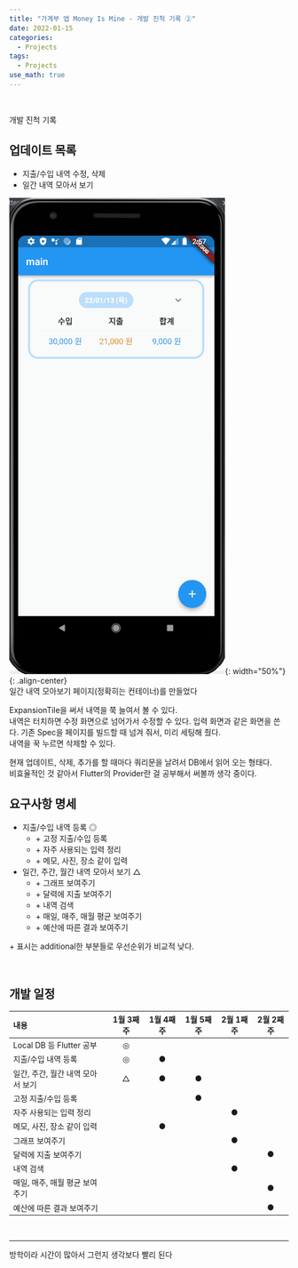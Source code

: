 ```yaml
---
title: "가계부 앱 Money Is Mine - 개발 진척 기록 ②"
date: 2022-01-15
categories:
  - Projects
tags:
  - Projects
use_math: true
---
```

<br>

개발 진척 기록
<br>

## 업데이트 목록

- 지출/수입 내역 수정, 삭제
- 일간 내역 모아서 보기

![1](/img/Projects/1/2.gif){: width="50%"}{: .align-center}  
일간 내역 모아보기 페이지(정확히는 컨테이너)를 만들었다  

ExpansionTile을 써서 내역을 쭉 늘여서 볼 수 있다.  
내역은 터치하면 수정 화면으로 넘어가서 수정할 수 있다. 입력 화면과 같은 화면을 쓴다. 기존 Spec을 페이지를 빌드할 때 넘겨 줘서, 미리 세팅해 줬다.  
내역을 꾹 누르면 삭제할 수 있다.  

현재 업데이트, 삭제, 추가를 할 때마다 쿼리문을 날려서 DB에서 읽어 오는 형태다.  
비효율적인 것 같아서 Flutter의 Provider란 걸 공부해서 써볼까 생각 중이다.
<br>

## 요구사항 명세

- 지출/수입 내역 등록 ◎
  - \+ 고정 지출/수입 등록
  - \+ 자주 사용되는 입력 정리
  - \+ 메모, 사진, 장소 같이 입력
- 일간, 주간, 월간 내역 모아서 보기 △
  - \+ 그래프 보여주기
  - \+ 달력에 지출 보여주기
  - \+ 내역 검색
  - \+ 매일, 매주, 매월 평균 보여주기
  - \+ 예산에 따른 결과 보여주기

\+ 표시는 additional한 부분들로 우선순위가 비교적 낮다.

<br>

## 개발 일정

| 내용                            | 1월 3째주 | 1월 4째주 | 1월 5째주 | 2월 1째주 | 2월 2째주 |
| :--                             | :--:     | :--:      | :--:     | :--:      | :--:     |
| Local DB 등 Flutter 공부         | ◎       |           |          |           |          |
| 지출/수입 내역 등록               | ◎       | ●         |          |           |          |
| 일간, 주간, 월간 내역 모아서 보기  | △       | ●         | ●        |           |          |
| 고정 지출/수입 등록               |          |           | ●        |           |          |
| 자주 사용되는 입력 정리           |          |           |          | ●         |          |
| 메모, 사진, 장소 같이 입력        |          | ●         |          |           |           |
| 그래프 보여주기                   |          |           |          | ●         |          |
| 달력에 지출 보여주기              |          |           |          |           | ●        |
| 내역 검색                        |          |           |          | ●         |          |
| 매일, 매주, 매월 평균 보여주기    |          |           |          |           | ●         |
| 예산에 따른 결과 보여주기         |          |           |          |           | ●         |

<br>

---

방학이라 시간이 많아서 그런지 생각보다 빨리 된다
<br>
